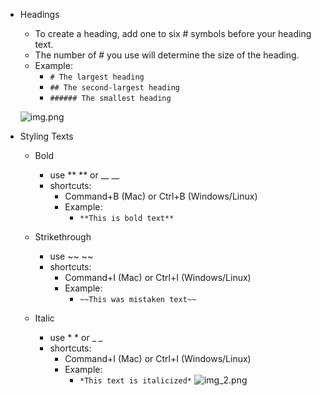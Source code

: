 - Headings
  - To create a heading, add one to six # symbols before your heading text.
  - The number of # you use will determine the size of the heading.
  - Example:
    - `# The largest heading`
    - `## The second-largest heading`
    - `###### The smallest heading`
    
  ![img.png](img.png)


- Styling Texts
  - Bold
      - use ** ** or __ __
      - shortcuts:
          - Command+B (Mac) or Ctrl+B (Windows/Linux)
          - Example:
              - `**This is bold text**`
              
  - Strikethrough
      - use ~~ ~~
      - shortcuts:
          - Command+I (Mac) or Ctrl+I (Windows/Linux)
          - Example:
              - `~~This was mistaken text~~`
  - Italic
      - use * * or _ _
      - shortcuts:
          - Command+I (Mac) or Ctrl+I (Windows/Linux)
          - Example:
              - `*This text is italicized*`
  ![img_2.png](img_2.png)

